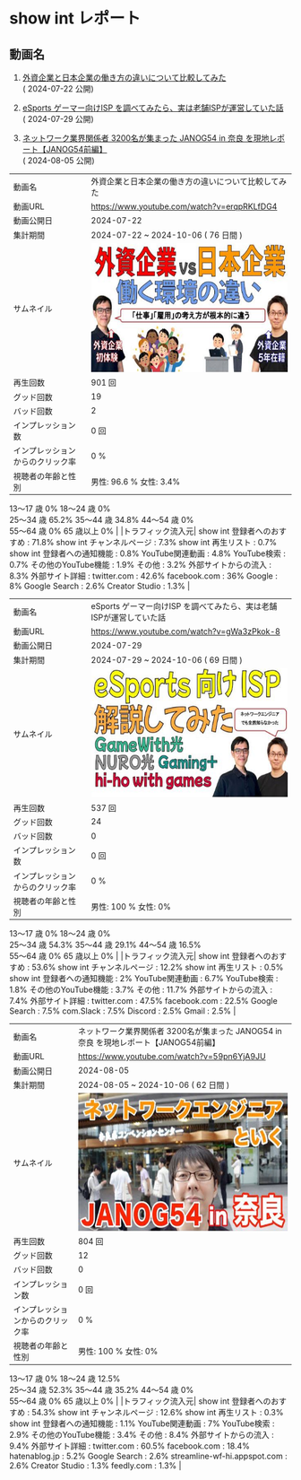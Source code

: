 # show int レポート

## 動画名


1. [外資企業と日本企業の働き方の違いについて比較してみた](https://www.youtube.com/watch?v=erqpRKLfDG4)  
 ( 2024-07-22 公開)

1. [eSports ゲーマー向けISP を調べてみたら、実は老舗ISPが運営していた話](https://www.youtube.com/watch?v=gWa3zPkok-8)  
 ( 2024-07-29 公開)

1. [ネットワーク業界関係者 3200名が集まった JANOG54 in 奈良 を現地レポート【JANOG54前編】](https://www.youtube.com/watch?v=59pn6YjA9JU)  
 ( 2024-08-05 公開)



|||
|---|---|
|動画名|外資企業と日本企業の働き方の違いについて比較してみた|
|動画URL|https://www.youtube.com/watch?v=erqpRKLfDG4|
|動画公開日|2024-07-22|
|集計期間|2024-07-22 ~ 2024-10-06 ( 76 日間 ) |
|サムネイル|<img src="images/thumbnail_erqpRKLfDG4_trim.jpg">|
|再生回数|901 回|
|グッド回数|19|
|バッド回数|2|
|インプレッション数| 0 回|
|インプレッションからのクリック率| 0 %|
|視聴者の年齢と性別| 男性: 96.6 %  女性: 3.4%  
13～17 歳 0%
18～24 歳 0%   
25～34 歳 65.2%
35～44 歳 34.8% 
44～54 歳 0%  
55～64 歳 0% 
65 歳以上 0% 
|
|トラフィック流入元|
show int 登録者へのおすすめ : 71.8% 
show int チャンネルページ : 7.3% 
show int 再生リスト : 0.7% 
show int 登録者への通知機能 : 0.8%
YouTube関連動画 : 4.8% 
YouTube検索 : 0.7% 
その他のYouTube機能 : 1.9% 
その他 : 3.2% 
外部サイトからの流入 : 8.3% 
外部サイト詳細 :
    twitter.com : 42.6%
    facebook.com : 36%
    Google : 8%
    Google Search : 2.6%
    Creator Studio : 1.3%
|
<div style="page-break-before:always"></div>

|||
|---|---|
|動画名|eSports ゲーマー向けISP を調べてみたら、実は老舗ISPが運営していた話|
|動画URL|https://www.youtube.com/watch?v=gWa3zPkok-8|
|動画公開日|2024-07-29|
|集計期間|2024-07-29 ~ 2024-10-06 ( 69 日間 ) |
|サムネイル|<img src="images/thumbnail_gWa3zPkok-8_trim.jpg">|
|再生回数|537 回|
|グッド回数|24|
|バッド回数|0|
|インプレッション数| 0 回|
|インプレッションからのクリック率| 0 %|
|視聴者の年齢と性別| 男性: 100 %  女性: 0%  
13～17 歳 0%
18～24 歳 0%   
25～34 歳 54.3%
35～44 歳 29.1% 
44～54 歳 16.5%  
55～64 歳 0% 
65 歳以上 0% 
|
|トラフィック流入元|
show int 登録者へのおすすめ : 53.6% 
show int チャンネルページ : 12.2% 
show int 再生リスト : 0.5% 
show int 登録者への通知機能 : 2%
YouTube関連動画 : 6.7% 
YouTube検索 : 1.8% 
その他のYouTube機能 : 3.7% 
その他 : 11.7% 
外部サイトからの流入 : 7.4% 
外部サイト詳細 :
    twitter.com : 47.5%
    facebook.com : 22.5%
    Google Search : 7.5%
    com.Slack : 7.5%
    Discord : 2.5%
    Gmail : 2.5%
|
<div style="page-break-before:always"></div>

|||
|---|---|
|動画名|ネットワーク業界関係者 3200名が集まった JANOG54 in 奈良 を現地レポート【JANOG54前編】|
|動画URL|https://www.youtube.com/watch?v=59pn6YjA9JU|
|動画公開日|2024-08-05|
|集計期間|2024-08-05 ~ 2024-10-06 ( 62 日間 ) |
|サムネイル|<img src="images/thumbnail_59pn6YjA9JU_trim.jpg">|
|再生回数|804 回|
|グッド回数|12|
|バッド回数|0|
|インプレッション数| 0 回|
|インプレッションからのクリック率| 0 %|
|視聴者の年齢と性別| 男性: 100 %  女性: 0%  
13～17 歳 0%
18～24 歳 12.5%   
25～34 歳 52.3%
35～44 歳 35.2% 
44～54 歳 0%  
55～64 歳 0% 
65 歳以上 0% 
|
|トラフィック流入元|
show int 登録者へのおすすめ : 54.3% 
show int チャンネルページ : 12.6% 
show int 再生リスト : 0.3% 
show int 登録者への通知機能 : 1.1%
YouTube関連動画 : 7% 
YouTube検索 : 2.9% 
その他のYouTube機能 : 3.4% 
その他 : 8.4% 
外部サイトからの流入 : 9.4% 
外部サイト詳細 :
    twitter.com : 60.5%
    facebook.com : 18.4%
    hatenablog.jp : 5.2%
    Google Search : 2.6%
    streamline-wf-hi.appspot.com : 2.6%
    Creator Studio : 1.3%
    feedly.com : 1.3%
|
<div style="page-break-before:always"></div>

